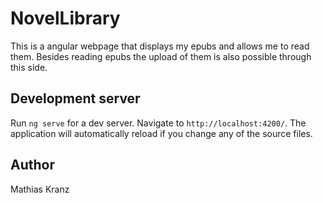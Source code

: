# NovelLibrary

This is a angular webpage that displays my epubs and allows me to read them. Besides reading epubs the upload of them is also possible through this side.

## Development server

Run `ng serve` for a dev server. Navigate to `http://localhost:4200/`. The application will automatically reload if you change any of the source files.

## Author
Mathias Kranz
